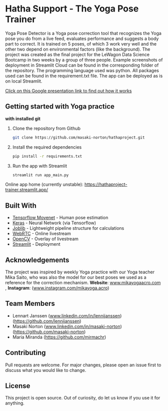 # Hatha Support - The Yoga Pose Trainer

Yoga Pose Detector is a Yoga pose correction tool that recognizes the Yoga pose you do from a live feed, evaluates performance and suggests a body part to correct. It is trained on 5 poses, of which 3 work very well and the other two depend on environmental factors (like the background). The project was created as the final project for the LeWagon Data Science Bootcamp in two weeks by a group of three people. Example screenshots of deployment in Streamlit Cloud can be found in the corresponding folder of the repository. The programming language used was python. All packages used can be found in the requirement.txt file. The app can be deployed as is on local Streamlit.

[Click on this Google presentation link to find out how it works](https://docs.google.com/presentation/d/1UfZ09jS40f0SCPVXwRrNYAfss9Pa58725VnYuifE7KU/edit?usp=sharing)

## Getting started with Yoga practice

**with installed git**

1.  Clone the repository from Github
    ```sh
    git clone https://github.com/masaki-norton/hathaproject.git
    ```
2.  Install the required dependencies
    ```sh
    pip install -r requirements.txt
    ```
3.  Run the app with Streamlit
    ```sh
    streamlit run app_main.py
    ```

Online app home (currently unstable): https://hathaproject-trainer.streamlit.app/
   
## Built With
- [Tensorflow Movenet](https://www.tensorflow.org/hub/tutorials/movenet) - Human pose estimation
- [Keras](https://keras.io/) - Neural Network (via Tensorflow)
- [Joblib](https://joblib.readthedocs.io/) - Lightweight pipeline structure for calculations
- [WebRTC](https://webrtc.org/) - Online livestream
- [OpenCV](https://opencv.org/) - Overlay of livestream
- [Streamlit](https://streamlit.io/) - Deployment


## Acknowledgements
The project was inspired by weekly Yoga practice with our Yoga teacher Mika Saito, who was also the model for our best poses we used as a reference for the correction mechanism.
**Website**: www.mikayogaacro.com , **Instagram**: (www.instagram.com/mikayoga.acro)

## Team Members
- Lennart Janssen  (www.linkedin.com/in/lennijanssen) (https://github.com/lennijanssen)
- Masaki Norton    (www.linkedin.com/in/masaki-norton) (https://github.com/masaki-norton)
- Maria Miranda    (https://github.com/mirmachr)

## Contributing
Pull requests are welcome. For major changes, please open an issue first to discuss what you would like to change.

## License
This project is open source. Out of curiosity, do let us know if you use it for anything.

